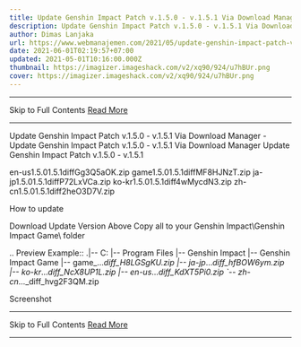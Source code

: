 ```yaml
---
title: Update Genshin Impact Patch v.1.5.0 - v.1.5.1 Via Download Manager
description: Update Genshin Impact Patch v.1.5.0 - v.1.5.1 Via Download Manager
author: Dimas Lanjaka
url: https://www.webmanajemen.com/2021/05/update-genshin-impact-patch-v150-v151.html
date: 2021-06-01T02:19:57+07:00
updated: 2021-05-01T10:16:00.000Z
thumbnail: https://imagizer.imageshack.com/v2/xq90/924/u7hBUr.png
cover: https://imagizer.imageshack.com/v2/xq90/924/u7hBUr.png
---
```


<hr/> Skip to Full Contents <a href="https://www.webmanajemen.com/2021/05/update-genshin-impact-patch-v150-v151.html" rel="follow" class="button" id="read-more">Read More</a> <hr/> Update Genshin Impact Patch v.1.5.0 - v.1.5.1 Via Download Manager - Update Genshin Impact Patch v.1.5.0 - v.1.5.1 Via Download Manager Update Genshin Impact Patch v.1.5.0 - v.1.5.1

en-us1.5.01.5.1diffGg3Q5aOK.zip
game1.5.01.5.1diffMF8HJNzT.zip
ja-jp1.5.01.5.1diffP72LxVCa.zip
ko-kr1.5.01.5.1diff4wMycdN3.zip
zh-cn1.5.01.5.1diff2heO3D7V.zip

How to update

Download Update Version Above
Copy all to your Genshin Impact\Genshin Impact Game\ folder

.. Preview Example::
.|-- C:
    |-- Program Files
        |-- Genshin Impact
            |-- Genshin Impact Game
                |-- game_..._diff_H8LGSgKU.zip
                |-- ja-jp_..._diff_hfBOW6ym.zip
                |-- ko-kr_..._diff_NcX8UP1L.zip
                |-- en-us_..._diff_KdXT5Pi0.zip
                `-- zh-cn_..._diff_hvg2F3QM.zip

Screenshot <hr/> Skip to Full Contents <a href="https://www.webmanajemen.com/2021/05/update-genshin-impact-patch-v150-v151.html" rel="follow" class="button" id="read-more">Read More</a> <hr/>